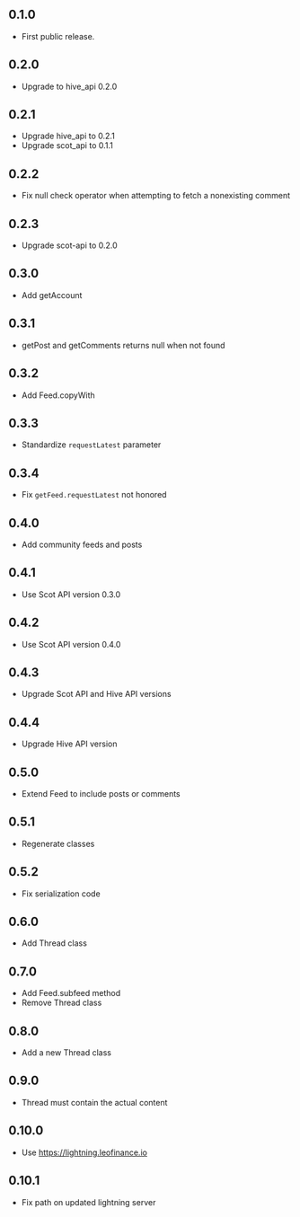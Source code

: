 ## 0.1.0

- First public release.

## 0.2.0

- Upgrade to hive_api 0.2.0

## 0.2.1

- Upgrade hive_api to 0.2.1
- Upgrade scot_api to 0.1.1

## 0.2.2

- Fix null check operator when attempting to fetch a nonexisting comment

## 0.2.3

- Upgrade scot-api to 0.2.0

## 0.3.0

- Add getAccount

## 0.3.1

- getPost and getComments returns null when not found

## 0.3.2

- Add Feed.copyWith

## 0.3.3

- Standardize `requestLatest` parameter

## 0.3.4

- Fix `getFeed.requestLatest` not honored

## 0.4.0

- Add community feeds and posts

## 0.4.1

- Use Scot API version 0.3.0

## 0.4.2

- Use Scot API version 0.4.0

## 0.4.3

- Upgrade Scot API and Hive API versions

## 0.4.4

- Upgrade Hive API version

## 0.5.0

- Extend Feed to include posts or comments

## 0.5.1

- Regenerate classes

## 0.5.2

- Fix serialization code

## 0.6.0

- Add Thread class

## 0.7.0

- Add Feed.subfeed method
- Remove Thread class

## 0.8.0

- Add a new Thread class

## 0.9.0

- Thread must contain the actual content

## 0.10.0

- Use https://lightning.leofinance.io

## 0.10.1

- Fix path on updated lightning server